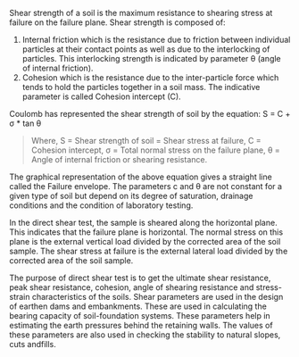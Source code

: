 Shear strength of a soil is the maximum resistance to shearing stress at failure on the failure plane. Shear strength is composed of:
1. Internal friction which is the resistance due to friction between individual particles at their contact points as well as due to the interlocking of particles. This interlocking strength is indicated by parameter θ (angle of internal friction).
2. Cohesion which is the resistance due to the inter-particle force which tends to hold the particles together in a soil mass. The indicative parameter is called Cohesion intercept (C).

Coulomb has represented the shear strength of soil by the equation:
S = C + σ * tan θ
> Where, S = Shear strength of soil = Shear stress at failure, C = Cohesion intercept, σ = Total normal stress on the failure plane, θ = Angle of internal friction or shearing resistance.

The graphical representation of the above equation gives a straight line called the Failure envelope. The parameters c and θ are not constant for a given type of soil but depend on its degree of saturation, drainage conditions and the condition of laboratory testing. 

In the direct shear test, the sample is sheared along the horizontal plane. This indicates that the failure plane is horizontal. The normal stress on this plane is the external vertical load divided by the corrected area of the soil sample. The shear stress at failure is the external lateral load divided by the corrected area of the soil sample.

The purpose of direct shear test is to get the ultimate shear resistance, peak shear resistance, cohesion, angle of shearing resistance and stress-strain characteristics of the soils. Shear parameters are used in the design of earthen dams and embankments. These are used in calculating the bearing capacity of soil-foundation systems. These parameters help in estimating the earth pressures behind the retaining walls. The values of these parameters are also used in checking the stability to natural slopes, cuts andfills.

